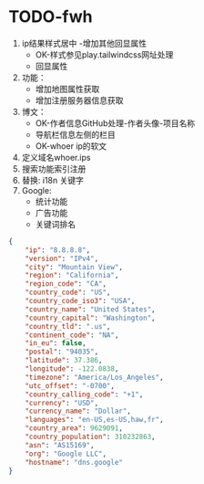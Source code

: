 
# TODO-fwh
1. ip结果样式居中 -增加其他回显属性
    - OK-样式参见play.tailwindcss网址处理
    - 回显属性
2. 功能：
    - 增加地图属性获取
    - 增加注册服务器信息获取
3. 博文：
    - OK-作者信息GitHub处理-作者头像-项目名称
    - 导航栏信息左侧的栏目
    - OK-whoer ip的软文
4. 定义域名whoer.ips
5. 搜索功能索引注册
6. 替换: i18n 关键字  
7. Google:
    - 统计功能
    - 广告功能
    - 关键词排名

```json
{
    "ip": "8.8.8.8",
    "version": "IPv4",
    "city": "Mountain View",
    "region": "California",
    "region_code": "CA",
    "country_code": "US",
    "country_code_iso3": "USA",
    "country_name": "United States",
    "country_capital": "Washington",
    "country_tld": ".us",
    "continent_code": "NA",
    "in_eu": false,
    "postal": "94035",
    "latitude": 37.386,
    "longitude": -122.0838,
    "timezone": "America/Los_Angeles",
    "utc_offset": "-0700",
    "country_calling_code": "+1",
    "currency": "USD",
    "currency_name": "Dollar",
    "languages": "en-US,es-US,haw,fr",
    "country_area": 9629091,
    "country_population": 310232863,
    "asn": "AS15169",
    "org": "Google LLC",
    "hostname": "dns.google"
}
```